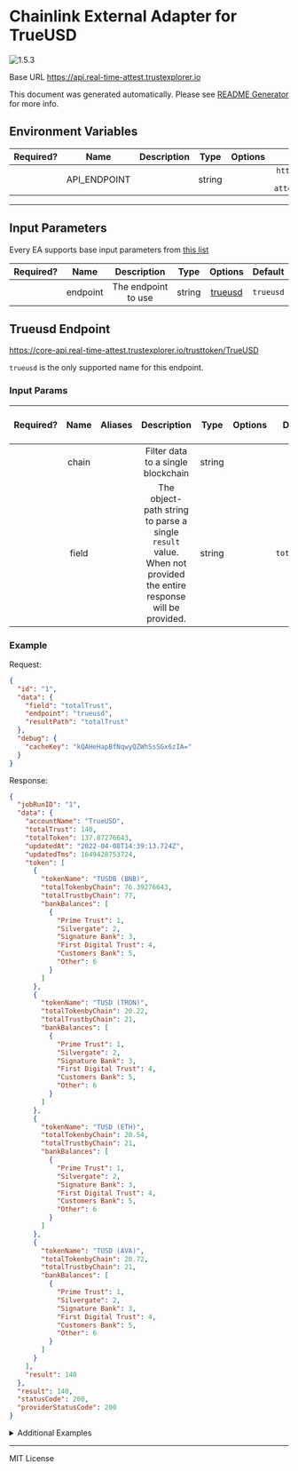 # Chainlink External Adapter for TrueUSD

![1.5.3](https://img.shields.io/github/package-json/v/smartcontractkit/external-adapters-js?filename=packages/sources/trueusd/package.json)

Base URL https://api.real-time-attest.trustexplorer.io

This document was generated automatically. Please see [README Generator](../../scripts#readme-generator) for more info.

## Environment Variables

| Required? |     Name     | Description |  Type  | Options |                       Default                        |
| :-------: | :----------: | :---------: | :----: | :-----: | :--------------------------------------------------: |
|           | API_ENDPOINT |             | string |         | `https://core-api.real-time-attest.trustexplorer.io` |

---

## Input Parameters

Every EA supports base input parameters from [this list](../../core/bootstrap#base-input-parameters)

| Required? |   Name   |     Description     |  Type  |           Options            |  Default  |
| :-------: | :------: | :-----------------: | :----: | :--------------------------: | :-------: |
|           | endpoint | The endpoint to use | string | [trueusd](#trueusd-endpoint) | `trueusd` |

## Trueusd Endpoint

https://core-api.real-time-attest.trustexplorer.io/trusttoken/TrueUSD

`trueusd` is the only supported name for this endpoint.

### Input Params

| Required? | Name  | Aliases |                                                   Description                                                    |  Type  | Options |   Default    | Depends On | Not Valid With |
| :-------: | :---: | :-----: | :--------------------------------------------------------------------------------------------------------------: | :----: | :-----: | :----------: | :--------: | :------------: |
|           | chain |         |                                        Filter data to a single blockchain                                        | string |         |              |            |                |
|           | field |         | The object-path string to parse a single `result` value. When not provided the entire response will be provided. | string |         | `totalTrust` |            |                |

### Example

Request:

```json
{
  "id": "1",
  "data": {
    "field": "totalTrust",
    "endpoint": "trueusd",
    "resultPath": "totalTrust"
  },
  "debug": {
    "cacheKey": "kQAHeHapBfNqwyQZWhSsSGx6zIA="
  }
}
```

Response:

```json
{
  "jobRunID": "1",
  "data": {
    "accountName": "TrueUSD",
    "totalTrust": 140,
    "totalToken": 137.87276643,
    "updatedAt": "2022-04-08T14:39:13.724Z",
    "updatedTms": 1649428753724,
    "token": [
      {
        "tokenName": "TUSDB (BNB)",
        "totalTokenbyChain": 76.39276643,
        "totalTrustbyChain": 77,
        "bankBalances": [
          {
            "Prime Trust": 1,
            "Silvergate": 2,
            "Signature Bank": 3,
            "First Digital Trust": 4,
            "Customers Bank": 5,
            "Other": 6
          }
        ]
      },
      {
        "tokenName": "TUSD (TRON)",
        "totalTokenbyChain": 20.22,
        "totalTrustbyChain": 21,
        "bankBalances": [
          {
            "Prime Trust": 1,
            "Silvergate": 2,
            "Signature Bank": 3,
            "First Digital Trust": 4,
            "Customers Bank": 5,
            "Other": 6
          }
        ]
      },
      {
        "tokenName": "TUSD (ETH)",
        "totalTokenbyChain": 20.54,
        "totalTrustbyChain": 21,
        "bankBalances": [
          {
            "Prime Trust": 1,
            "Silvergate": 2,
            "Signature Bank": 3,
            "First Digital Trust": 4,
            "Customers Bank": 5,
            "Other": 6
          }
        ]
      },
      {
        "tokenName": "TUSD (AVA)",
        "totalTokenbyChain": 20.72,
        "totalTrustbyChain": 21,
        "bankBalances": [
          {
            "Prime Trust": 1,
            "Silvergate": 2,
            "Signature Bank": 3,
            "First Digital Trust": 4,
            "Customers Bank": 5,
            "Other": 6
          }
        ]
      }
    ],
    "result": 140
  },
  "result": 140,
  "statusCode": 200,
  "providerStatusCode": 200
}
```

<details>
<summary>Additional Examples</summary>

Request:

```json
{
  "id": "1",
  "data": {
    "field": "totalTrust",
    "endpoint": "trueusd",
    "resultPath": "totalToken"
  },
  "debug": {
    "cacheKey": "kQAHeHapBfNqwyQZWhSsSGx6zIA="
  }
}
```

Response:

```json
{
  "jobRunID": "1",
  "data": {
    "accountName": "TrueUSD",
    "totalTrust": 140,
    "totalToken": 137.87276643,
    "updatedAt": "2022-04-08T14:39:13.724Z",
    "updatedTms": 1649428753724,
    "token": [
      {
        "tokenName": "TUSDB (BNB)",
        "totalTokenbyChain": 76.39276643,
        "totalTrustbyChain": 77,
        "bankBalances": [
          {
            "Prime Trust": 1,
            "Silvergate": 2,
            "Signature Bank": 3,
            "First Digital Trust": 4,
            "Customers Bank": 5,
            "Other": 6
          }
        ]
      },
      {
        "tokenName": "TUSD (TRON)",
        "totalTokenbyChain": 20.22,
        "totalTrustbyChain": 21,
        "bankBalances": [
          {
            "Prime Trust": 1,
            "Silvergate": 2,
            "Signature Bank": 3,
            "First Digital Trust": 4,
            "Customers Bank": 5,
            "Other": 6
          }
        ]
      },
      {
        "tokenName": "TUSD (ETH)",
        "totalTokenbyChain": 20.54,
        "totalTrustbyChain": 21,
        "bankBalances": [
          {
            "Prime Trust": 1,
            "Silvergate": 2,
            "Signature Bank": 3,
            "First Digital Trust": 4,
            "Customers Bank": 5,
            "Other": 6
          }
        ]
      },
      {
        "tokenName": "TUSD (AVA)",
        "totalTokenbyChain": 20.72,
        "totalTrustbyChain": 21,
        "bankBalances": [
          {
            "Prime Trust": 1,
            "Silvergate": 2,
            "Signature Bank": 3,
            "First Digital Trust": 4,
            "Customers Bank": 5,
            "Other": 6
          }
        ]
      }
    ],
    "result": 137.87276643
  },
  "result": 137.87276643,
  "statusCode": 200,
  "providerStatusCode": 200
}
```

Request:

```json
{
  "id": "1",
  "data": {
    "chain": "AVA",
    "field": "totalTrust",
    "endpoint": "trueusd",
    "resultPath": "totalTrust"
  },
  "debug": {
    "cacheKey": "6WLGWNlp3Yz32n40twAcGx8Cjx8="
  }
}
```

Response:

```json
{
  "jobRunID": "1",
  "data": {
    "accountName": "TrueUSD",
    "totalTrust": 140,
    "totalToken": 137.87276643,
    "updatedAt": "2022-04-08T14:39:13.724Z",
    "updatedTms": 1649428753724,
    "token": [
      {
        "tokenName": "TUSDB (BNB)",
        "totalTokenbyChain": 76.39276643,
        "totalTrustbyChain": 77,
        "bankBalances": [
          {
            "Prime Trust": 1,
            "Silvergate": 2,
            "Signature Bank": 3,
            "First Digital Trust": 4,
            "Customers Bank": 5,
            "Other": 6
          }
        ]
      },
      {
        "tokenName": "TUSD (TRON)",
        "totalTokenbyChain": 20.22,
        "totalTrustbyChain": 21,
        "bankBalances": [
          {
            "Prime Trust": 1,
            "Silvergate": 2,
            "Signature Bank": 3,
            "First Digital Trust": 4,
            "Customers Bank": 5,
            "Other": 6
          }
        ]
      },
      {
        "tokenName": "TUSD (ETH)",
        "totalTokenbyChain": 20.54,
        "totalTrustbyChain": 21,
        "bankBalances": [
          {
            "Prime Trust": 1,
            "Silvergate": 2,
            "Signature Bank": 3,
            "First Digital Trust": 4,
            "Customers Bank": 5,
            "Other": 6
          }
        ]
      },
      {
        "tokenName": "TUSD (AVA)",
        "totalTokenbyChain": 20.72,
        "totalTrustbyChain": 21,
        "bankBalances": [
          {
            "Prime Trust": 1,
            "Silvergate": 2,
            "Signature Bank": 3,
            "First Digital Trust": 4,
            "Customers Bank": 5,
            "Other": 6
          }
        ]
      }
    ],
    "result": 21
  },
  "result": 21,
  "statusCode": 200,
  "providerStatusCode": 200
}
```

Request:

```json
{
  "id": "1",
  "data": {
    "chain": "AVA",
    "field": "totalTrust",
    "endpoint": "trueusd",
    "resultPath": "totalTokenbyChain"
  },
  "debug": {
    "cacheKey": "6WLGWNlp3Yz32n40twAcGx8Cjx8="
  }
}
```

Response:

```json
{
  "jobRunID": "1",
  "data": {
    "accountName": "TrueUSD",
    "totalTrust": 140,
    "totalToken": 137.87276643,
    "updatedAt": "2022-04-08T14:39:13.724Z",
    "updatedTms": 1649428753724,
    "token": [
      {
        "tokenName": "TUSDB (BNB)",
        "totalTokenbyChain": 76.39276643,
        "totalTrustbyChain": 77,
        "bankBalances": [
          {
            "Prime Trust": 1,
            "Silvergate": 2,
            "Signature Bank": 3,
            "First Digital Trust": 4,
            "Customers Bank": 5,
            "Other": 6
          }
        ]
      },
      {
        "tokenName": "TUSD (TRON)",
        "totalTokenbyChain": 20.22,
        "totalTrustbyChain": 21,
        "bankBalances": [
          {
            "Prime Trust": 1,
            "Silvergate": 2,
            "Signature Bank": 3,
            "First Digital Trust": 4,
            "Customers Bank": 5,
            "Other": 6
          }
        ]
      },
      {
        "tokenName": "TUSD (ETH)",
        "totalTokenbyChain": 20.54,
        "totalTrustbyChain": 21,
        "bankBalances": [
          {
            "Prime Trust": 1,
            "Silvergate": 2,
            "Signature Bank": 3,
            "First Digital Trust": 4,
            "Customers Bank": 5,
            "Other": 6
          }
        ]
      },
      {
        "tokenName": "TUSD (AVA)",
        "totalTokenbyChain": 20.72,
        "totalTrustbyChain": 21,
        "bankBalances": [
          {
            "Prime Trust": 1,
            "Silvergate": 2,
            "Signature Bank": 3,
            "First Digital Trust": 4,
            "Customers Bank": 5,
            "Other": 6
          }
        ]
      }
    ],
    "result": 20.72
  },
  "result": 20.72,
  "statusCode": 200,
  "providerStatusCode": 200
}
```

</details>

---

MIT License
